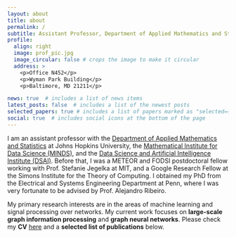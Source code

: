 ```yaml
---
layout: about
title: about
permalink: /
subtitle: Assistant Professor, Department of Applied Mathematics and Statistics, Johns Hopkins University
profile:
  align: right
  image: prof_pic.jpg
  image_circular: false # crops the image to make it circular
  address: >
    <p>Office N452</p>
    <p>Wyman Park Building</p>
    <p>Baltimore, MD 21211</p>

news: true  # includes a list of news items
latest_posts: false  # includes a list of the newest posts
selected_papers: true # includes a list of papers marked as "selected={true}"
social: true  # includes social icons at the bottom of the page
---
```


I am an assistant professor with the [Department of Applied Mathematics and Statistics](https://engineering.jhu.edu/ams/) at Johns Hopkins University, the [Mathematical Institute for Data Science (MINDS)](https://www.minds.jhu.edu/), and the [Data Science and Artificial Intelligence Institute (DSAI)](https://engineering.jhu.edu/Datascience-AI/). Before that, I was a METEOR and FODSI postdoctoral fellow working with Prof. Stefanie Jegelka at MIT, and a Google Research Fellow at the Simons Institute for the Theory of Computing. I obtained my PhD from the Electrical and Systems Engineering Department at Penn, where I was very fortunate to be advised by Prof. Alejandro Ribeiro. 

My primary research interests are in the areas of machine learning and signal processing over networks. My current work focuses on **large-scale graph information processing** and **graph neural networks**. Please check my **CV** [here](https://livejohnshopkins-my.sharepoint.com/:b:/g/personal/lrubini1_jh_edu/EdMF1-iNId5NgACwhfCOFJQBPd_WHUXyvjr25Jef5SnEDw?e=geJOnO) and a **selected list of publications** below.